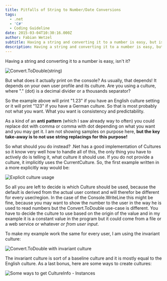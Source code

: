 ```yaml
---
title: Pitfalls of String to Number/Date Conversions
tags:
  - .net
  - 'C#'
  - Coding Guideline
date: 2015-03-04T10:30:16.000Z
author: Fabian Wetzel
subtitle: Having a string and converting it to a number is easy, but is it really?
description: Having a string and converting it to a number is easy, but is it really?
---
```


Having a string and converting it to a number is easy, isn't it?

![Convert.ToDouble(string)](convert_todouble_simple.png "Convert.ToDouble(string)")

But what does it actually print on the console? As usually, that depends! It depends on your own user profile and its culture. Are you using a culture, where "." (dot) is a decimal divider or a thousands separator?

So the example above will print "1.23" if you have an English culture setting or it will print "123" if you have a German culture. So that is most probably not what you want. What you want is consistency and predictability.

As a kind of an **anti pattern** (which I saw already way to often) you could replace dot with comma or comma with dot depending on what you want and you may get it. I am not showing samples on purpose here, **but the key take-away is to not use string replacings for this purpose!**

So what should you do instead? .Net has a good implementation of Cultures so it know very well how to handle all of this, the only thing you have to actively do is telling it, what culture it should use. If you do not provide a culture, it implicitly uses the CurrentCulture. So, the first example written in a more explicitly way would be:

![Explicit culture usage](convert_todouble_explicit.png "Explicit culture usage")

So all you are left to decide is which Culture should be used, because the default is derived from the actual user context and will therefor be different for every user/region. In the case of the Console.WriteLine this might be fine, because you may want to show the number to the user in the way he is used to read numbers but the Convert.ToDouble use-case is different. You have to decide the culture to use based on the origin of the value and in my example it is a constant value in the program but it could come from a file or a web service or whatever _or from user input_.

To make my example work the same for every user, I am using the invariant culture:

![Convert.ToDouble with invariant culture](convert_todouble_invariant_culture.png "Convert.ToDouble with invariant culture")

The invariant culture is sort of a baseline culture and it is mostly equal to the English culture. As a last bonus, here are some ways to create cultures:

![Some ways to get CultureInfo - Instances](some_cultures.png "Some ways to get CultureInfo - Instances")


